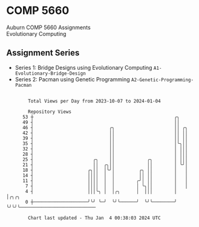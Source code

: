 # COMP 5660
Auburn COMP 5660 Assignments  
Evolutionary Computing

## Assignment Series
- Series 1: Bridge Designs using Evolutionary Computing `A1-Evolutionary-Bridge-Design`
- Series 2: Pacman using Genetic Programming `A2-Genetic-Programming-Pacman`

```

        Total Views per Day from 2023-10-07 to 2024-01-04

        Repository Views
      53 ┼                                                    ╭╮
      49 ┤                                                    ││
      46 ┤                            ╭╮                      ││ ╭╮
      42 ┤                            ││                      ││ ││
      39 ┤                            ││                      ││ ││
      35 ┤                            ││                      │╰╮││
      32 ┤                            ││                      │ │││
      28 ┤                            ││                      │ │││
      25 ┤                      ╭╮    ││            ╭╮        │ │││
      21 ┤                      ││  ╭╮││            ││        │ ╰╯│
      18 ┤                    ╭╮││  │╰╯│         ╭╮ ││        │   │
      14 ┤                    ││││  │  │         ││ ││        │   │
      11 ┤                    ││││  │  │        ╭╯│ ││        │   │
       7 ┤                    ││││  │  │        │ ╰╮││        │   │
       4 ┤                    │││╰╮ │  │╭╮      │  │││        │   │╭╮╭╮
       0 ┼────────────────────╯╰╯ ╰─╯  ╰╯╰──────╯  ╰╯╰────────╯   ╰╯╰╯╰────────────────────────────

        Chart last updated - Thu Jan  4 00:38:03 2024 UTC
        
```
